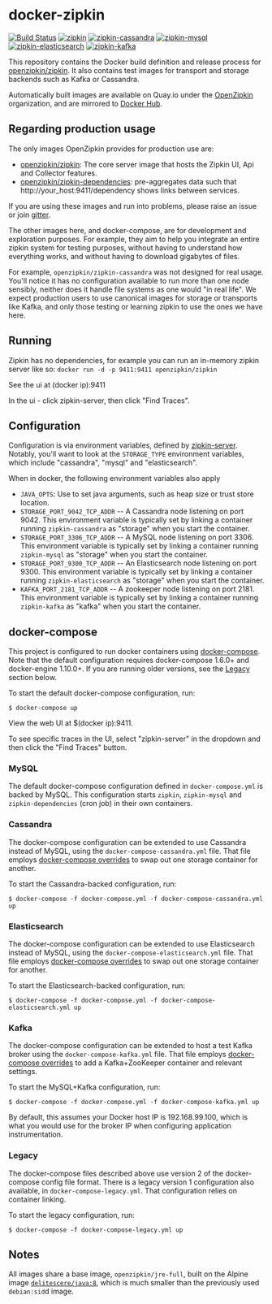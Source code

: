 # docker-zipkin

[![Build Status](https://travis-ci.org/openzipkin/docker-zipkin.svg)](https://travis-ci.org/openzipkin/docker-zipkin)
[![zipkin](https://quay.io/repository/openzipkin/zipkin/status "zipkin")](https://quay.io/repository/openzipkin/zipkin)
[![zipkin-cassandra](https://quay.io/repository/openzipkin/zipkin-cassandra/status "zipkin-cassandra")](https://quay.io/repository/openzipkin/zipkin-cassandra)
[![zipkin-mysql](https://quay.io/repository/openzipkin/zipkin-mysql/status "zipkin-mysql")](https://quay.io/repository/openzipkin/zipkin-mysql)
[![zipkin-elasticsearch](https://quay.io/repository/openzipkin/zipkin-elasticsearch/status "zipkin-elasticsearch")](https://quay.io/repository/openzipkin/zipkin-elasticsearch)
[![zipkin-kafka](https://quay.io/repository/openzipkin/zipkin-kafka/status "zipkin-kafka")](https://quay.io/repository/openzipkin/zipkin-kafka)


This repository contains the Docker build definition and release process for
[openzipkin/zipkin](https://github.com/openzipkin/zipkin). It also contains
test images for transport and storage backends such as Kafka or Cassandra.

Automatically built images are available on Quay.io under the [OpenZipkin](https://quay.io/organization/openzipkin) organization,
and are mirrored to [Docker Hub](https://hub.docker.com/u/openzipkin/).

## Regarding production usage

The only images OpenZipkin provides for production use are:
* [openzipkin/zipkin](./zipkin): The core server image that hosts the Zipkin UI, Api and Collector features.
* [openzipkin/zipkin-dependencies](https://github.com/openzipkin/docker-zipkin-dependencies): pre-aggregates data such that http://your_host:9411/dependency shows links between services.

If you are using these images and run into problems, please raise an issue or
join [gitter](https://gitter.im/openzipkin/zipkin).

The other images here, and docker-compose, are for development and exploration
purposes. For example, they aim to help you integrate an entire zipkin system
for testing purposes, without having to understand how everything works, and
without having to download gigabytes of files.

For example, `openzipkin/zipkin-cassandra` was not designed for real usage.
You'll notice it has no configuration available to run more than one node
sensibly, neither does it handle file systems as one would "in real life". We
expect production users to use canonical images for storage or transports like
Kafka, and only those testing or learning zipkin to use the ones we have here.

## Running

Zipkin has no dependencies, for example you can run an in-memory zipkin server like so:
`docker run -d -p 9411:9411 openzipkin/zipkin`

See the ui at (docker ip):9411

In the ui - click zipkin-server, then click "Find Traces".

## Configuration
Configuration is via environment variables, defined by [zipkin-server](https://github.com/openzipkin/zipkin/blob/master/zipkin-server/README.md). Notably, you'll want to look at the `STORAGE_TYPE` environment variables, which
include "cassandra", "mysql" and "elasticsearch".

When in docker, the following environment variables also apply

* `JAVA_OPTS`: Use to set java arguments, such as heap size or trust store location.
* `STORAGE_PORT_9042_TCP_ADDR` -- A Cassandra node listening on port 9042. This
  environment variable is typically set by linking a container running
  `zipkin-cassandra` as "storage" when you start the container.
* `STORAGE_PORT_3306_TCP_ADDR` -- A MySQL node listening on port 3306. This
  environment variable is typically set by linking a container running
  `zipkin-mysql` as "storage" when you start the container.
* `STORAGE_PORT_9300_TCP_ADDR` -- An Elasticsearch node listening on port 9300. This
  environment variable is typically set by linking a container running
  `zipkin-elasticsearch` as "storage" when you start the container.
* `KAFKA_PORT_2181_TCP_ADDR` -- A zookeeper node listening on port 2181. This
  environment variable is typically set by linking a container running
  `zipkin-kafka` as "kafka" when you start the container.

## docker-compose

This project is configured to run docker containers using
[docker-compose](https://docs.docker.com/compose/). Note that the default
configuration requires docker-compose 1.6.0+ and docker-engine 1.10.0+. If you
are running older versions, see the [Legacy](#legacy) section below.

To start the default docker-compose configuration, run:

    $ docker-compose up

View the web UI at $(docker ip):9411.

To see specific traces in the UI, select "zipkin-server" in the dropdown and
then click the "Find Traces" button.

### MySQL

The default docker-compose configuration defined in `docker-compose.yml` is
backed by MySQL. This configuration starts `zipkin`, `zipkin-mysql` and
`zipkin-dependencies` (cron job) in their own containers.

### Cassandra

The docker-compose configuration can be extended to use Cassandra instead of
MySQL, using the `docker-compose-cassandra.yml` file. That file employs
[docker-compose overrides](https://docs.docker.com/compose/extends/#multiple-compose-files)
to swap out one storage container for another.

To start the Cassandra-backed configuration, run:

    $ docker-compose -f docker-compose.yml -f docker-compose-cassandra.yml up

### Elasticsearch

The docker-compose configuration can be extended to use Elasticsearch instead of
MySQL, using the `docker-compose-elasticsearch.yml` file. That file employs
[docker-compose overrides](https://docs.docker.com/compose/extends/#multiple-compose-files)
to swap out one storage container for another.

To start the Elasticsearch-backed configuration, run:

    $ docker-compose -f docker-compose.yml -f docker-compose-elasticsearch.yml up

### Kafka

The docker-compose configuration can be extended to host a test Kafka broker
using the `docker-compose-kafka.yml` file. That file employs
[docker-compose overrides](https://docs.docker.com/compose/extends/#multiple-compose-files)
to add a Kafka+ZooKeeper container and relevant settings.

To start the MySQL+Kafka configuration, run:

    $ docker-compose -f docker-compose.yml -f docker-compose-kafka.yml up

By default, this assumes your Docker host IP is 192.168.99.100, which is what
you would use for the broker IP when configuring application instrumentation.

### Legacy

The docker-compose files described above use version 2 of the docker-compose
config file format. There is a legacy version 1 configuration also available, in
`docker-compose-legacy.yml`. That configuration relies on container linking.

To start the legacy configuration, run:

    $ docker-compose -f docker-compose-legacy.yml up

## Notes

All images share a base image, `openzipkin/jre-full`, built on the Alpine image
[`delitescere/java:8`](https://github.com/delitescere/docker-zulu), which is much
smaller than the previously used `debian:sid`d image.
